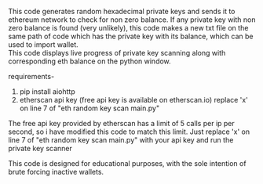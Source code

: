 This code generates random hexadecimal private keys and sends it to ethereum network to check for non zero balance. 
If any private key with non zero balance is found (very unlikely), this code makes a new txt file on the same path of code which has the private key with its balance, which can be used to import wallet.  
This code displays live progress of private key scanning along with corresponding eth balance on the python window.

requirements- 
1. pip install aiohttp
2. etherscan api key (free api key is available on etherscan.io) replace 'x' on line 7 of "eth random key scan main.py"

The free api key provided by etherscan has a limit of 5 calls per ip per second, so i have modified this code to match this limit.
Just replace 'x' on line 7 of "eth random key scan main.py" with your api key and run the private key scanner

This code is designed for educational purposes, with the sole intention of brute forcing inactive wallets.
